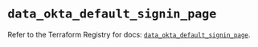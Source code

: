 # `data_okta_default_signin_page`

Refer to the Terraform Registry for docs: [`data_okta_default_signin_page`](https://registry.terraform.io/providers/okta/okta/4.15.0/docs/data-sources/default_signin_page).
